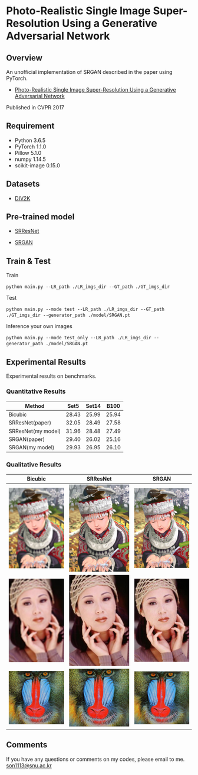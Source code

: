 #  Photo-Realistic Single Image Super-Resolution Using a Generative Adversarial Network

## Overview

An unofficial implementation of SRGAN described in the paper using PyTorch.
* [ Photo-Realistic Single Image Super-Resolution Using a Generative Adversarial Network](https://arxiv.org/abs/1609.04802)

Published in CVPR 2017

## Requirement
- Python 3.6.5
- PyTorch 1.1.0 
- Pillow 5.1.0
- numpy 1.14.5
- scikit-image 0.15.0

## Datasets
- [DIV2K](https://data.vision.ee.ethz.ch/cvl/DIV2K/)

## Pre-trained model
- [SRResNet](https://drive.google.com/open?id=15F2zOrOg2hIjdI0WsrOwF1y8REOkmmm0)


- [SRGAN](https://drive.google.com/open?id=1-HmcV5X94u411HRa-KEMcGhAO1OXAjAc)

## Train & Test
Train 

```
python main.py --LR_path ./LR_imgs_dir --GT_path ./GT_imgs_dir
```

Test

```
python main.py --mode test --LR_path ./LR_imgs_dir --GT_path ./GT_imgs_dir --generator_path ./model/SRGAN.pt
```

Inference your own images

```
python main.py --mode test_only --LR_path ./LR_imgs_dir --generator_path ./model/SRGAN.pt
```

## Experimental Results
Experimental results on benchmarks.

### Quantitative Results

| Method| Set5| Set14| B100 |
|-------|-----|------|------|
|Bicubic|28.43|25.99|25.94|
|SRResNet(paper)|32.05|28.49|27.58|
|SRResNet(my model)|31.96|28.48|27.49|
|SRGAN(paper)|29.40|26.02|25.16| 
|SRGAN(my model)|29.93|26.95|26.10| 

### Qualitative Results

| Bicubic | SRResNet | SRGAN |
| --- | --- | --- |
| <img src="result/set14_biX4/comic_LRBI_x4.png"> |<img src="result/set14_srres_result/res_0004.png"> | <img src="result/set14_srgan_result/res_0004.png"> |
| <img src="result/set5_biX4/woman_LRBI_x4.png"> |<img src="result/set5_srres_result/res_0004.png"> | <img src="result/set5_srgan_result/res_0004.png"> |
| <img src="result/set14_biX4/baboon_LRBI_x4.png"> |<img src="result/set14_srres_result/res_0000.png"> | <img src="result/set14_srgan_result/res_0000.png"> |

## Comments
If you have any questions or comments on my codes, please email to me. [son1113@snu.ac.kr](mailto:son1113@snu.ac.kr)

